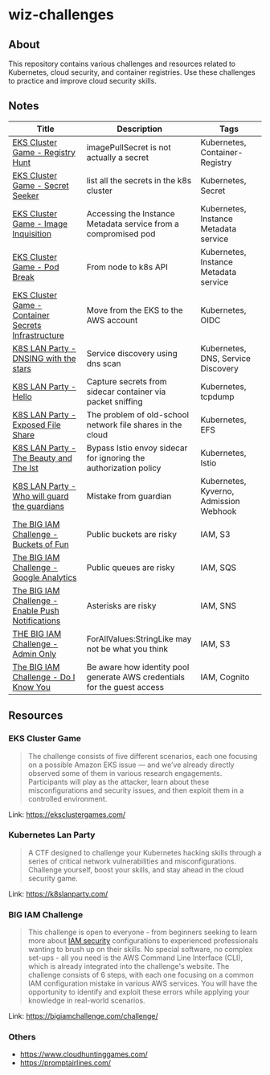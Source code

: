 # wiz-challenges

## About

This repository contains various challenges and resources related to Kubernetes, cloud security, and container registries. Use these challenges to practice and improve cloud security skills.

## Notes

| Title                                                                                                                                                                                 | Description                                                              | Tags                                   |
| ------------------------------------------------------------------------------------------------------------------------------------------------------------------------------------- | ------------------------------------------------------------------------ | -------------------------------------- |
| [EKS Cluster Game - Registry Hunt](notes/EKS%20Cluster%20Game%20-%20Registry%20Hunt.md)                                                                                               | imagePullSecret is not actually a secret                                 | Kubernetes, Container-Registry         |
| [EKS Cluster Game - Secret Seeker](notes/EKS%20Cluster%20Game%20-%20Secret%20Seeker.md)                                                                                               | list all the secrets in the k8s cluster                                  | Kubernetes, Secret                     |
| [EKS Cluster Game - Image Inquisition](./notes/EKS%20Cluster%20Game%20-%20Image%20Inquisition.md)                                                                                     | Accessing the Instance Metadata service from a compromised pod           | Kubernetes, Instance Metadata service  |
| [EKS Cluster Game - Pod Break](./notes/EKS%20Cluster%20Game%20-%20Pod%20Break.md)                                                                                                     | From node to k8s API                                                     | Kubernetes, Instance Metadata service  |
| [EKS Cluster Game - Container Secrets Infrastructure](https://github.com/timyiu478/wiz-challenges/blob/main/notes/EKS%20Cluster%20Game%20-%20Container%20Secrets%20Infrastructure.md) | Move from the EKS to the AWS account                                     | Kubernetes, OIDC                       |
| [K8S LAN Party - DNSING with the stars](notes/K8S%20LAN%20Party%20-%20DNSING%20with%20the%20stars.md)                                                                                 | Service discovery using dns scan                                         | Kubernetes, DNS, Service Discovery     |
| [K8S LAN Party - Hello](notes/K8S%20LAN%20Party%20-%20Hello.md)                                                                                                                       | Capture secrets from sidecar container via packet sniffing               | Kubernetes, tcpdump                    |
| [K8S LAN Party - Exposed File Share ](notes/K8S%20LAN%20Party%20-%20Exposed%20File%20Share.md)                                                                                        | The problem of old-school network file shares in the cloud               | Kubernetes, EFS                        |
| [K8S LAN Party - The Beauty and The Ist](notes/K8S%20LAN%20Party%20-%20The%20Beauty%20and%20The%20Ist.md)                                                                             | Bypass Istio envoy sidecar for ignoring the authorization policy         | Kubernetes, Istio                      |
| [K8S LAN Party - Who will guard the guardians](notes/K8S%20LAN%20Party%20-%20Who%20will%20guard%20the%20guardians.md)                                                                 | Mistake from guardian                                                    | Kubernetes, Kyverno, Admission Webhook |
| [The BIG IAM Challenge - Buckets of Fun](notes/The%20BIG%20IAM%20Challenge%20-%20Buckets%20of%20Fun.md)                                                                               | Public buckets are risky                                                 | IAM, S3                                |
| [The BIG IAM Challenge - Google Analytics](notes/The%20BIG%20IAM%20Challenge%20-%20Google%20Analytics.md)                                                                             | Public queues are risky                                                  | IAM, SQS                               |
| [The BIG IAM Challenge - Enable Push Notifications](notes/The%20BIG%20IAM%20Challenge%20-%20Google%20Analytics.md)                                                                    | Asterisks are risky                                                      | IAM, SNS                               |
| [THE BIG IAM Challenge - Admin Only](notes/THE%20BIG%20IAM%20Challenge%20-%20Admin%20Only.md)                                                                                         | ForAllValues:StringLike may not be what you think                        | IAM, S3                                |
| [The BIG IAM Challenge - Do I Know You](notes/The%20BIG%20IAM%20Challenge%20-%20Do%20I%20Know%20You.md)                                                                               | Be aware how identity pool generate AWS credentials for the guest access | IAM, Cognito                           |

## Resources

### EKS Cluster Game

> The challenge consists of five different scenarios, each one focusing on a possible Amazon EKS issue — and we’ve already directly observed some of them in various research engagements. Participants will play as the attacker, learn about these misconfigurations and security issues, and then exploit them in a controlled environment.

Link: https://eksclustergames.com/

### Kubernetes Lan Party

> A CTF designed to challenge your Kubernetes hacking skills through a series of critical network vulnerabilities and misconfigurations. Challenge yourself, boost your skills, and stay ahead in the cloud security game.

Link: https://k8slanparty.com/

### BIG IAM Challenge

> This challenge is open to everyone - from beginners seeking to learn more about [IAM security](https://www.wiz.io/academy/iam-security) configurations to experienced professionals wanting to brush up on their skills. No special software, no complex set-ups - all you need is the AWS Command Line Interface (CLI), which is already integrated into the challenge's website. The challenge consists of 6 steps, with each one focusing on a common IAM configuration mistake in various AWS services. You will have the opportunity to identify and exploit these errors while applying your knowledge in real-world scenarios.

Link: https://bigiamchallenge.com/challenge/
### Others

- https://www.cloudhuntinggames.com/
- https://promptairlines.com/

